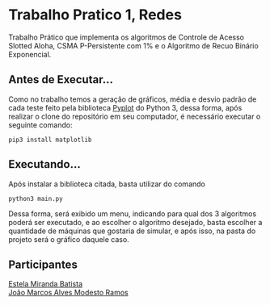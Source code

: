 # Trabalho Pratico 1, Redes
Trabalho Prático que implementa os algoritmos de Controle de Acesso Slotted Aloha, CSMA P-Persistente com 1% e o Algoritmo de Recuo Binário Exponencial.



## Antes de Executar...

Como no trabalho temos a geração de gráficos, média e desvio padrão de cada teste feito pela biblioteca [Pyplot](https://matplotlib.org/tutorials/introductory/pyplot.html) do Python 3, dessa forma, após realizar o clone do repositório em seu computador, é necessário executar o seguinte comando:

`pip3 install matplotlib`



## Executando...

Após instalar a biblioteca citada, basta utilizar do comando

`python3 main.py`



Dessa forma, será exibido um menu, indicando para qual dos 3 algoritmos poderá ser executado, e ao escolher o algoritmo desejado, basta escolher a quantidade de máquinas que gostaria de simular, e após isso, na pasta do projeto será o gráfico daquele caso.


## Participantes
[Estela Miranda Batista](https://github.com/Estelamb)
<br>
[João Marcos Alves Modesto Ramos](https://github.com/raitocan)
